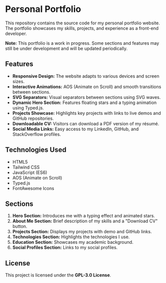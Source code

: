 # Personal Portfolio

This repository contains the source code for my personal portfolio website. The portfolio showcases my skills, projects, and experience as a front-end developer.

**Note:** This portfolio is a work in progress. Some sections and features may still be under development and will be updated periodically.

## Features

- **Responsive Design:** The website adapts to various devices and screen sizes.
- **Interactive Animations:** AOS (Animate on Scroll) and smooth transitions between sections.
- **SVG Separators:** Visual separators between sections using SVG waves.
- **Dynamic Hero Section:** Features floating stars and a typing animation using Typed.js.
- **Projects Showcase:** Highlights key projects with links to live demos and GitHub repositories.
- **Downloadable CV:** Visitors can download a PDF version of my résumé.
- **Social Media Links:** Easy access to my LinkedIn, GitHub, and StackOverflow profiles.

## Technologies Used

- HTML5
- Tailwind CSS
- JavaScript (ES6)
- AOS (Animate on Scroll)
- Typed.js
- FontAwesome Icons

## Sections

1. **Hero Section:** Introduces me with a typing effect and animated stars.
2. **About Me Section:** Brief description of my skills and a "Download CV" button.
3. **Projects Section:** Displays my projects with demo and GitHub links.
4. **Technologies Section:** Highlights the technologies I use.
5. **Education Section:** Showcases my academic background.
6. **Social Profiles Section:** Links to my social profiles.

## License

This project is licensed under the **GPL-3.0 License**.
